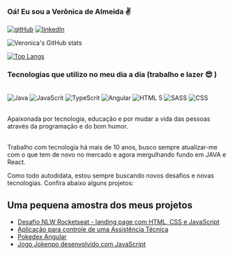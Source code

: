 ### Oá! Eu sou a Verônica de Almeida :v:

[![gitHub](https://img.shields.io/badge/GitHub-100000?style=for-the-badge&logo=github&logoColor=white)](https://github.com/veronicadealmeida/veronicadealmeida) [![linkedIn](https://img.shields.io/badge/LinkedIn-0077B5?style=for-the-badge&logo=linkedin&logoColor=white)](https://www.linkedin.com/in/veronicadealmeida)

![Veronica's GitHub stats](https://github-readme-stats.vercel.app/api?username=veronicadealmeida&show_icons=true&theme=dracula)

[![Top Langs](https://github-readme-stats.vercel.app/api/top-langs/?username=veronicadealmeida)](https://github.com/anuraghazra/github-readme-stats)

### Tecnologias que utilizo no meu dia a dia (trabalho e lazer :sunglasses: )

<div style="display:inline_block"><br>
    <img align="center" alt="Java" src="https://img.shields.io/badge/java-E34F26?&style=for-the-badge&logo=java&logoColor=orange" />
    <img align="center" alt="JavaScrit" src="https://img.shields.io/badge/JavaScript-F7DF1E?style=for-the-badge&logo=javascript&logoColor=black" />
    <img align="center" alt="TypeScrit" src="https://img.shields.io/badge/TypeScript-007ACC?style=for-the-badge&logo=typescript&logoColor=white" />
    <img align="center" alt="Angular" src="https://img.shields.io/badge/Angular-DD0031?style=for-the-badge&logo=angular&logoColor=white" />
    <img align="center" alt="HTML 5" src="https://img.shields.io/badge/HTML5-E34F26?style=for-the-badge&logo=html5&logoColor=white" />
    <img align="center" alt="SASS" src="https://img.shields.io/badge/Sass-CC6699?style=for-the-badge&logo=sass&logoColor=white" />
    <img align="center" alt="CSS" src="https://img.shields.io/badge/CSS-239120?&style=for-the-badge&logo=css3&logoColor=white" />
</div> <br>

Apaixonada por tecnologia, educação e por mudar a vida das pessoas através da programação e do bom humor.

<br>
Trabalho com tecnologia há mais de 10 anos, busco sempre atualizar-me com o que tem de novo no mercado e agora mergulhando fundo em JAVA e React.

Como todo autodidata, estou sempre buscando novos desafios e novas tecnologias. Confira abaixo alguns projetos:

## Uma pequena amostra dos meus projetos
- [Desafio NLW Rocketseat - landing page com HTML, CSS e JavaScript](https://beauty-salon-vda.netlify.app/)<br>
- <a href="https://myassist-vda.netlify.app/" target="_blank">Aplicação para controle de uma Assistência Técnica</a>
- [Pokedex Angular](https://github.com/veronicadealmeida/pokedex-angular) <br>
- <a href="https://github.com/veronicadealmeida/jokenpo-js" target="_blank">Jogo Jokenpo desenvolvido com JavaScript</a>


